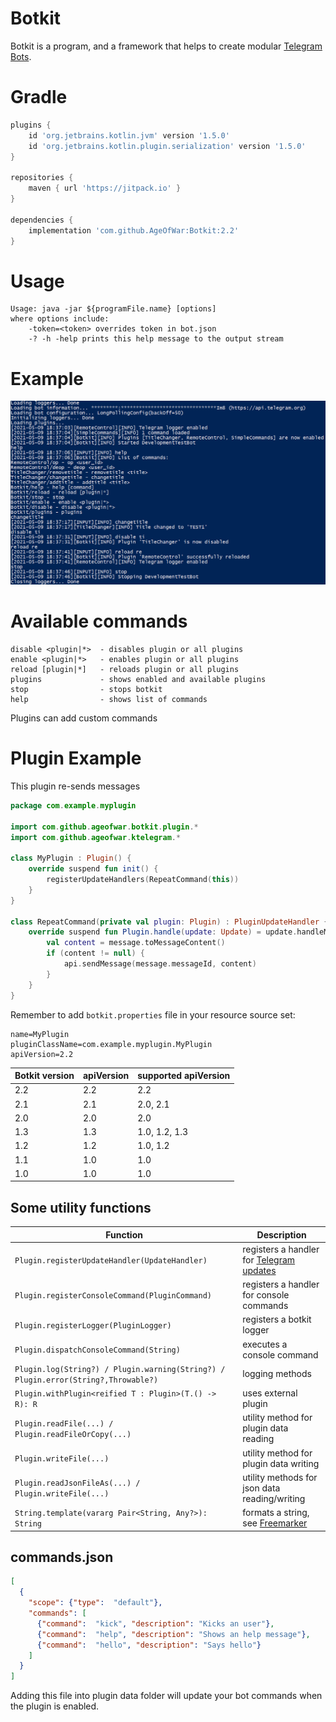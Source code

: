 # Botkit
Botkit is a program, and a framework that helps to create modular [Telegram Bots](https://core.telegram.org/bots).

# Gradle
```groovy
plugins {
    id 'org.jetbrains.kotlin.jvm' version '1.5.0'
    id 'org.jetbrains.kotlin.plugin.serialization' version '1.5.0'
}

repositories {
    maven { url 'https://jitpack.io' }
}

dependencies {
    implementation 'com.github.AgeOfWar:Botkit:2.2'
}
```

# Usage
```text
Usage: java -jar ${programFile.name} [options]
where options include:
    -token=<token> overrides token in bot.json
    -? -h -help prints this help message to the output stream
```

# Example
![example](example.png)

# Available commands
```text
disable <plugin|*>  - disables plugin or all plugins
enable <plugin|*>   - enables plugin or all plugins
reload [plugin|*]   - reloads plugin or all plugins
plugins             - shows enabled and available plugins
stop                - stops botkit
help                - shows list of commands
```
Plugins can add custom commands

# Plugin Example
This plugin re-sends messages

```kotlin
package com.example.myplugin

import com.github.ageofwar.botkit.plugin.*
import com.github.ageofwar.ktelegram.*

class MyPlugin : Plugin() {
    override suspend fun init() {
        registerUpdateHandlers(RepeatCommand(this))
    }
}

class RepeatCommand(private val plugin: Plugin) : PluginUpdateHandler {
    override suspend fun Plugin.handle(update: Update) = update.handleMessage { message ->
        val content = message.toMessageContent()
        if (content != null) {
            api.sendMessage(message.messageId, content)
        }
    }
}
```

Remember to add `botkit.properties` file in your resource source set:
```properties
name=MyPlugin
pluginClassName=com.example.myplugin.MyPlugin
apiVersion=2.2
```

| Botkit version | apiVersion | supported apiVersion |
|----------------|------------|----------------------|
| 2.2            | 2.2        | 2.2                  |
| 2.1            | 2.1        | 2.0, 2.1             |
| 2.0            | 2.0        | 2.0                  |
| 1.3            | 1.3        | 1.0, 1.2, 1.3        |
| 1.2            | 1.2        | 1.0, 1.2             |
| 1.1            | 1.0        | 1.0                  |
| 1.0            | 1.0        | 1.0                  |

## Some utility functions

| Function                                                                           | Description                                                                           |
|------------------------------------------------------------------------------------|---------------------------------------------------------------------------------------|
| `Plugin.registerUpdateHandler(UpdateHandler)                                     ` | registers a handler for [Telegram updates](https://core.telegram.org/bots/api#update) |
| `Plugin.registerConsoleCommand(PluginCommand)                                    ` | registers a handler for console commands                                              |
| `Plugin.registerLogger(PluginLogger)                                             ` | registers a botkit logger                                                             |
| `Plugin.dispatchConsoleCommand(String)                                           ` | executes a console command                                                            |
| `Plugin.log(String?) / Plugin.warning(String?) / Plugin.error(String?,Throwable?)` | logging methods                                                                       |
| `Plugin.withPlugin<reified T : Plugin>(T.() -> R): R                             ` | uses external plugin                                                                  |
| `Plugin.readFile(...) / Plugin.readFileOrCopy(...)                               ` | utility method for plugin data reading                                                |
| `Plugin.writeFile(...)                                                           ` | utility method for plugin data writing                                                |
| `Plugin.readJsonFileAs(...) / Plugin.writeFile(...)                              ` | utility methods for json data reading/writing                                         |
| `String.template(vararg Pair<String, Any?>): String                              ` | formats a string, see [Freemarker](https://freemarker.apache.org/docs/index.html)     |

## commands.json
```json
[
  {
    "scope": {"type":  "default"},
    "commands": [
      {"command":  "kick", "description": "Kicks an user"},
      {"command":  "help", "description": "Shows an help message"},
      {"command":  "hello", "description": "Says hello"}
    ]
  }
]
```
Adding this file into plugin data folder will update your bot commands when the plugin is enabled.
